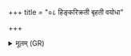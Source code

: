 +++
title = "०८ हिङ्करिक्रती बृहती वयोधा"

+++
<details><summary>मूलम् (GR)</summary>

हिङ्करिक्रती बृहती वयोधा  
उच्चैर्घोषाभि याति या व्रता ।  
त्रीन् घर्मान् अभि वावशाना  
मिमाति मायुं पयते पयोभिः ॥
</details>
